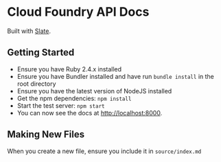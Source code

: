 Cloud Foundry API Docs
======================

Built with [Slate](http://tripit.github.io/slate).

Getting Started
---------------

- Ensure you have Ruby 2.4.x installed
- Ensure you have Bundler installed and have run `bundle install` in the root directory
- Ensure you have the latest version of NodeJS installed
- Get the npm dependencies: `npm install`
- Start the test server: `npm start`
- You can now see the docs at <http://localhost:8000>.

Making New Files
----------------

When you create a new file, ensure you include it in `source/index.md`
